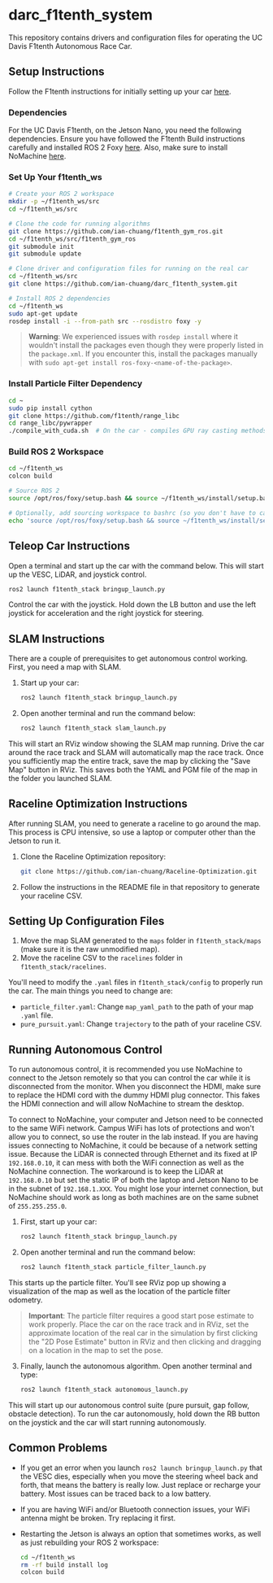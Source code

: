 # darc_f1tenth_system

This repository contains drivers and configuration files for operating the UC Davis F1tenth Autonomous Race Car.

## Setup Instructions

Follow the F1tenth instructions for initially setting up your car [here](https://f1tenth.org/build.html).

### Dependencies

For the UC Davis F1tenth, on the Jetson Nano, you need the following dependencies. Ensure you have followed the F1tenth Build instructions carefully and installed ROS 2 Foxy [here](https://docs.ros.org/en/foxy/Installation.html). Also, make sure to install NoMachine [here](https://www.nomachine.com/).

### Set Up Your f1tenth_ws

```bash
# Create your ROS 2 workspace
mkdir -p ~/f1tenth_ws/src
cd ~/f1tenth_ws/src

# Clone the code for running algorithms
git clone https://github.com/ian-chuang/f1tenth_gym_ros.git
cd ~/f1tenth_ws/src/f1tenth_gym_ros
git submodule init
git submodule update

# Clone driver and configuration files for running on the real car
cd ~/f1tenth_ws/src
git clone https://github.com/ian-chuang/darc_f1tenth_system.git

# Install ROS 2 dependencies
cd ~/f1tenth_ws
sudo apt-get update
rosdep install -i --from-path src --rosdistro foxy -y
```

> **Warning**: We experienced issues with `rosdep install` where it wouldn't install the packages even though they were properly listed in the `package.xml`. If you encounter this, install the packages manually with `sudo apt-get install ros-foxy-<name-of-the-package>`.

### Install Particle Filter Dependency

```bash
cd ~
sudo pip install cython
git clone https://github.com/f1tenth/range_libc
cd range_libc/pywrapper
./compile_with_cuda.sh  # On the car - compiles GPU ray casting methods
```

### Build ROS 2 Workspace

```bash
cd ~/f1tenth_ws
colcon build

# Source ROS 2
source /opt/ros/foxy/setup.bash && source ~/f1tenth_ws/install/setup.bash

# Optionally, add sourcing workspace to bashrc (so you don't have to call it every time)
echo 'source /opt/ros/foxy/setup.bash && source ~/f1tenth_ws/install/setup.bash' >> ~/.bashrc
```

## Teleop Car Instructions

Open a terminal and start up the car with the command below. This will start up the VESC, LiDAR, and joystick control.

```bash
ros2 launch f1tenth_stack bringup_launch.py
```

Control the car with the joystick. Hold down the LB button and use the left joystick for acceleration and the right joystick for steering.

## SLAM Instructions

There are a couple of prerequisites to get autonomous control working. First, you need a map with SLAM.

1. Start up your car:

    ```bash
    ros2 launch f1tenth_stack bringup_launch.py
    ```

2. Open another terminal and run the command below:

    ```bash
    ros2 launch f1tenth_stack slam_launch.py
    ```

This will start an RViz window showing the SLAM map running. Drive the car around the race track and SLAM will automatically map the race track. Once you sufficiently map the entire track, save the map by clicking the "Save Map" button in RViz. This saves both the YAML and PGM file of the map in the folder you launched SLAM.

## Raceline Optimization Instructions

After running SLAM, you need to generate a raceline to go around the map. This process is CPU intensive, so use a laptop or computer other than the Jetson to run it.

1. Clone the Raceline Optimization repository:

    ```bash
    git clone https://github.com/ian-chuang/Raceline-Optimization.git
    ```

2. Follow the instructions in the README file in that repository to generate your raceline CSV.

## Setting Up Configuration Files

1. Move the map SLAM generated to the `maps` folder in `f1tenth_stack/maps` (make sure it is the raw unmodified map).
2. Move the raceline CSV to the `racelines` folder in `f1tenth_stack/racelines`.

You'll need to modify the `.yaml` files in `f1tenth_stack/config` to properly run the car. The main things you need to change are:

- `particle_filter.yaml`: Change `map_yaml_path` to the path of your map `.yaml` file.
- `pure_pursuit.yaml`: Change `trajectory` to the path of your raceline CSV.

## Running Autonomous Control

To run autonomous control, it is recommended you use NoMachine to connect to the Jetson remotely so that you can control the car while it is disconnected from the monitor. When you disconnect the HDMI, make sure to replace the HDMI cord with the dummy HDMI plug connector. This fakes the HDMI connection and will allow NoMachine to stream the desktop.

To connect to NoMachine, your computer and Jetson need to be connected to the same WiFi network. Campus WiFi has lots of protections and won't allow you to connect, so use the router in the lab instead. If you are having issues connecting to NoMachine, it could be because of a network setting issue. Because the LiDAR is connected through Ethernet and its fixed at IP `192.168.0.10`, it can mess with both the WiFi connection as well as the NoMachine connection. The workaround is to keep the LiDAR at `192.168.0.10` but set the static IP of both the laptop and Jetson Nano to be in the subnet of `192.168.1.XXX`. You might lose your internet connection, but NoMachine should work as long as both machines are on the same subnet of `255.255.255.0`.

1. First, start up your car:

    ```bash
    ros2 launch f1tenth_stack bringup_launch.py
    ```

2. Open another terminal and run the command below:

    ```bash
    ros2 launch f1tenth_stack particle_filter_launch.py
    ```

This starts up the particle filter. You'll see RViz pop up showing a visualization of the map as well as the location of the particle filter odometry.

> **Important**: The particle filter requires a good start pose estimate to work properly. Place the car on the race track and in RViz, set the approximate location of the real car in the simulation by first clicking the "2D Pose Estimate" button in RViz and then clicking and dragging on a location in the map to set the pose.

3. Finally, launch the autonomous algorithm. Open another terminal and type:

    ```bash
    ros2 launch f1tenth_stack autonomous_launch.py
    ```

This will start up our autonomous control suite (pure pursuit, gap follow, obstacle detection). To run the car autonomously, hold down the RB button on the joystick and the car will start running autonomously.

## Common Problems

- If you get an error when you launch `ros2 launch bringup_launch.py` that the VESC dies, especially when you move the steering wheel back and forth, that means the battery is really low. Just replace or recharge your battery. Most issues can be traced back to a low battery.
- If you are having WiFi and/or Bluetooth connection issues, your WiFi antenna might be broken. Try replacing it first.
- Restarting the Jetson is always an option that sometimes works, as well as just rebuilding your ROS 2 workspace:

    ```bash
    cd ~/f1tenth_ws
    rm -rf build install log
    colcon build
    ```
